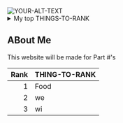 <picture>
 <source media="(prefers-color-scheme: dark)" srcset="https://www.dignited.com/wp-content/uploads/2018/06/win10neonlogo-1024x576.jpg">
 <source media="(prefers-color-scheme: light)" srcset="https://th.bing.com/th/id/OIP.OYzM2_BjJ_lUtt7FkMcDtAHaEo?rs=1&pid=ImgDetMain">
 <img alt="YOUR-ALT-TEXT" src="YOUR-DEFAULT-IMAGE">
</picture>

<details>
<summary>My top THINGS-TO-RANK</summary>

YOUR TABLE

</details>

## ABout Me
This website will be made for Part #'s

| Rank | THING-TO-RANK |
|-----:|---------------|
|     1|       Food        |
|     2|         we      |
|     3|           wi    |
